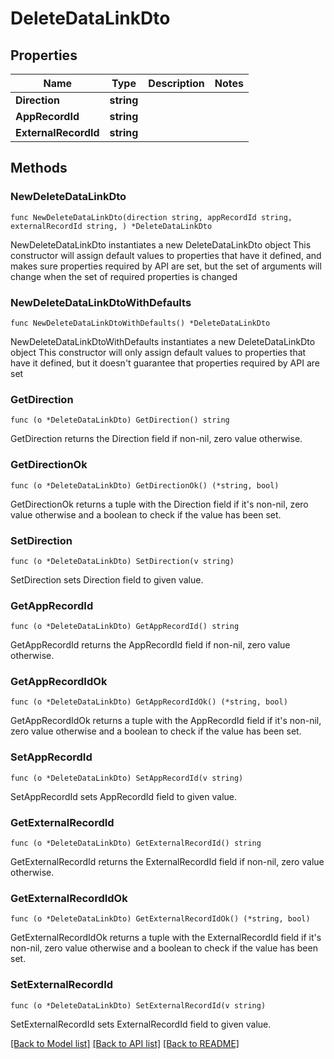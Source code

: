 # DeleteDataLinkDto

## Properties

Name | Type | Description | Notes
------------ | ------------- | ------------- | -------------
**Direction** | **string** |  | 
**AppRecordId** | **string** |  | 
**ExternalRecordId** | **string** |  | 

## Methods

### NewDeleteDataLinkDto

`func NewDeleteDataLinkDto(direction string, appRecordId string, externalRecordId string, ) *DeleteDataLinkDto`

NewDeleteDataLinkDto instantiates a new DeleteDataLinkDto object
This constructor will assign default values to properties that have it defined,
and makes sure properties required by API are set, but the set of arguments
will change when the set of required properties is changed

### NewDeleteDataLinkDtoWithDefaults

`func NewDeleteDataLinkDtoWithDefaults() *DeleteDataLinkDto`

NewDeleteDataLinkDtoWithDefaults instantiates a new DeleteDataLinkDto object
This constructor will only assign default values to properties that have it defined,
but it doesn't guarantee that properties required by API are set

### GetDirection

`func (o *DeleteDataLinkDto) GetDirection() string`

GetDirection returns the Direction field if non-nil, zero value otherwise.

### GetDirectionOk

`func (o *DeleteDataLinkDto) GetDirectionOk() (*string, bool)`

GetDirectionOk returns a tuple with the Direction field if it's non-nil, zero value otherwise
and a boolean to check if the value has been set.

### SetDirection

`func (o *DeleteDataLinkDto) SetDirection(v string)`

SetDirection sets Direction field to given value.


### GetAppRecordId

`func (o *DeleteDataLinkDto) GetAppRecordId() string`

GetAppRecordId returns the AppRecordId field if non-nil, zero value otherwise.

### GetAppRecordIdOk

`func (o *DeleteDataLinkDto) GetAppRecordIdOk() (*string, bool)`

GetAppRecordIdOk returns a tuple with the AppRecordId field if it's non-nil, zero value otherwise
and a boolean to check if the value has been set.

### SetAppRecordId

`func (o *DeleteDataLinkDto) SetAppRecordId(v string)`

SetAppRecordId sets AppRecordId field to given value.


### GetExternalRecordId

`func (o *DeleteDataLinkDto) GetExternalRecordId() string`

GetExternalRecordId returns the ExternalRecordId field if non-nil, zero value otherwise.

### GetExternalRecordIdOk

`func (o *DeleteDataLinkDto) GetExternalRecordIdOk() (*string, bool)`

GetExternalRecordIdOk returns a tuple with the ExternalRecordId field if it's non-nil, zero value otherwise
and a boolean to check if the value has been set.

### SetExternalRecordId

`func (o *DeleteDataLinkDto) SetExternalRecordId(v string)`

SetExternalRecordId sets ExternalRecordId field to given value.



[[Back to Model list]](../README.md#documentation-for-models) [[Back to API list]](../README.md#documentation-for-api-endpoints) [[Back to README]](../README.md)


